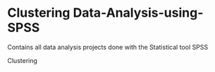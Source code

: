 # Clustering Data-Analysis-using-SPSS
Contains all data analysis projects done with the Statistical tool SPSS

Clustering
